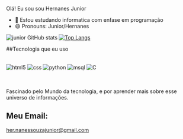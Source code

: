 Olá! Eu sou sou Hernanes Junior

- 🌱 Estou estudando informatica com enfase em programação
- 😄 Pronouns: Junior/Hernanes


![junior GitHub stats](https://github-readme-stats.vercel.app/api?username=juniordc137&show_icons=true&theme=dracula)
[![Top Langs](https://github-readme-stats.vercel.app/api/top-langs/?username=juniordc137)](https://github.com/anuraghazra/github-readme-stats)

##Tecnologia que eu uso

<div style="display: inline_block"><br/>
<img align="center" alt="html5" src="https://img.shields.io/badge/HTML5-E34F26?style=for-the-badge&logo=html5&logoColor=white"/>
<img align="center" alt="css" src="https://img.shields.io/badge/CSS3-1572B6?style=for-the-badge&logo=css3&logoColor=white"/>
<img align="center" alt="python" src="https://img.shields.io/badge/Python-14354C?style=for-the-badge&logo=python&logoColor=white"/>
<img align="center" alt="msql" src="https://img.shields.io/badge/MySQL-00000F?style=for-the-badge&logo=mysql&logoColor=white"/>
<img align="center" alt="C" src="https://img.shields.io/badge/C-00599C?style=for-the-badge&logo=c&logoColor=white"/>
  
</div>
<br><br>

Fascinado pelo Mundo da tecnologia, e por aprender mais sobre esse universo de informações.

## Meu Email:
her.nanessouzajunior@gmail.com
